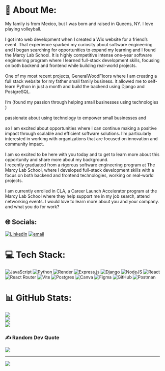 # 💫 About Me:
My family is from Mexico, but I was born and raised in Queens, NY. I love playing volleyball. <br><br>I got into web development when I created a Wix website for a friend’s event. That experience sparked my curiosity about software engineering and I began searching for opportunities to expand my learning and I found the Marcy Lab School. It is highly competitive intense one-year software engineering program where I learned full-stack development skills, focusing on both backend and frontend while building real-world projects.<br><br>One of my most recent projects, GeneralWoodFloors where I am creating a full stack website for my father small family business. It allowed me to self-learn Python in just a month and build the backend using Django and PostgreSQL. <br><br>I’m (found my passion through helping small businesses using technologies )<br><br>passionate about using technology to empower small businesses and <br><br>so I am excited about opportunities where I can continue making a positive impact through scalable and efficient software solutions. I’m particularly interested in working with organizations that are focused on innovation and community impact. <br><br>I am so excited to be here with you today and to get to learn more about this opportunity and share more about my background.<br>I recently graduated from a rigorous software engineering program at The Marcy Lab School, where I developed full-stack development skills with a focus on both backend and frontend technologies, working on real-world projects.<br><br>I am currently enrolled in CLA, a Career Launch Accelerator program at the Marcy Lab School where they help support me in my job search, attend networking events. I would love to learn more about you and your company. and what you do for work?


## 🌐 Socials:
[![LinkedIn](https://img.shields.io/badge/LinkedIn-%230077B5.svg?logo=linkedin&logoColor=white)](https://linkedin.com/in/https://www.linkedin.com/in/america-xicotencatl-alvarez/) [![email](https://img.shields.io/badge/Email-D14836?logo=gmail&logoColor=white)](mailto:americaxalvarez@gmail.com) 

# 💻 Tech Stack:
![JavaScript](https://img.shields.io/badge/javascript-%23323330.svg?style=for-the-badge&logo=javascript&logoColor=%23F7DF1E) ![Python](https://img.shields.io/badge/python-3670A0?style=for-the-badge&logo=python&logoColor=ffdd54) ![Render](https://img.shields.io/badge/Render-%46E3B7.svg?style=for-the-badge&logo=render&logoColor=white) ![Express.js](https://img.shields.io/badge/express.js-%23404d59.svg?style=for-the-badge&logo=express&logoColor=%2361DAFB) ![Django](https://img.shields.io/badge/django-%23092E20.svg?style=for-the-badge&logo=django&logoColor=white) ![NodeJS](https://img.shields.io/badge/node.js-6DA55F?style=for-the-badge&logo=node.js&logoColor=white) ![React](https://img.shields.io/badge/react-%2320232a.svg?style=for-the-badge&logo=react&logoColor=%2361DAFB) ![React Router](https://img.shields.io/badge/React_Router-CA4245?style=for-the-badge&logo=react-router&logoColor=white) ![Vite](https://img.shields.io/badge/vite-%23646CFF.svg?style=for-the-badge&logo=vite&logoColor=white) ![Postgres](https://img.shields.io/badge/postgres-%23316192.svg?style=for-the-badge&logo=postgresql&logoColor=white) ![Canva](https://img.shields.io/badge/Canva-%2300C4CC.svg?style=for-the-badge&logo=Canva&logoColor=white) ![Figma](https://img.shields.io/badge/figma-%23F24E1E.svg?style=for-the-badge&logo=figma&logoColor=white) ![GitHub](https://img.shields.io/badge/github-%23121011.svg?style=for-the-badge&logo=github&logoColor=white) ![Postman](https://img.shields.io/badge/Postman-FF6C37?style=for-the-badge&logo=postman&logoColor=white)
# 📊 GitHub Stats:
![](https://github-readme-stats.vercel.app/api?username=America-X&theme=dark&hide_border=false&include_all_commits=false&count_private=false)<br/>
![](https://nirzak-streak-stats.vercel.app/?user=America-X&theme=dark&hide_border=false)<br/>
![](https://github-readme-stats.vercel.app/api/top-langs/?username=America-X&theme=dark&hide_border=false&include_all_commits=false&count_private=false&layout=compact)

### ✍️ Random Dev Quote
![](https://quotes-github-readme.vercel.app/api?type=horizontal&theme=radical)

---
[![](https://visitcount.itsvg.in/api?id=America-X&icon=0&color=0)](https://visitcount.itsvg.in)

